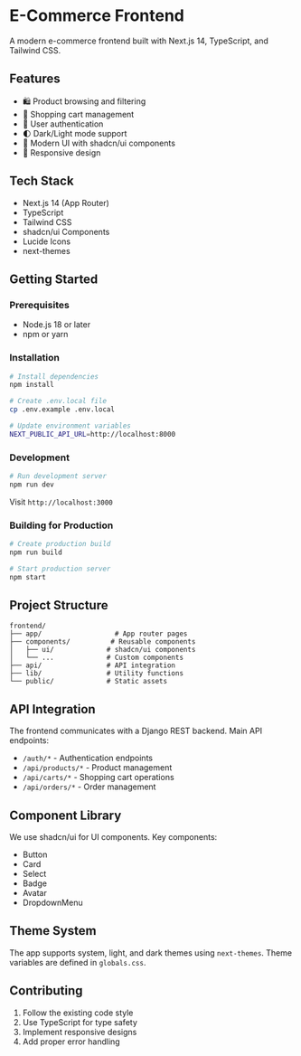 # E-Commerce Frontend

A modern e-commerce frontend built with Next.js 14, TypeScript, and Tailwind CSS.

## Features

- 🛍️ Product browsing and filtering
- 🛒 Shopping cart management
- 👤 User authentication
- 🌓 Dark/Light mode support
- 🎨 Modern UI with shadcn/ui components
- 📱 Responsive design

## Tech Stack

- Next.js 14 (App Router)
- TypeScript
- Tailwind CSS
- shadcn/ui Components
- Lucide Icons
- next-themes

## Getting Started

### Prerequisites

- Node.js 18 or later
- npm or yarn

### Installation

```bash
# Install dependencies
npm install

# Create .env.local file
cp .env.example .env.local

# Update environment variables
NEXT_PUBLIC_API_URL=http://localhost:8000
```

### Development

```bash
# Run development server
npm run dev
```

Visit `http://localhost:3000`

### Building for Production

```bash
# Create production build
npm run build

# Start production server
npm start
```

## Project Structure

```
frontend/
├── app/                  # App router pages
├── components/          # Reusable components
│   ├── ui/             # shadcn/ui components
│   └── ...             # Custom components
├── api/                # API integration
├── lib/                # Utility functions
└── public/             # Static assets
```

## API Integration

The frontend communicates with a Django REST backend. Main API endpoints:

- `/auth/*` - Authentication endpoints
- `/api/products/*` - Product management
- `/api/carts/*` - Shopping cart operations
- `/api/orders/*` - Order management

## Component Library

We use shadcn/ui for UI components. Key components:

- Button
- Card
- Select
- Badge
- Avatar
- DropdownMenu

## Theme System

The app supports system, light, and dark themes using `next-themes`. Theme variables are defined in `globals.css`.

## Contributing

1. Follow the existing code style
2. Use TypeScript for type safety
3. Implement responsive designs
4. Add proper error handling
